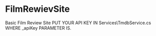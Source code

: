 # FilmRewievSite
Basic Film Review Site
PUT YOUR API KEY IN Services\TmdbService.cs WHERE _apiKey PARAMETER IS.
